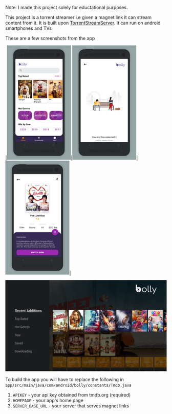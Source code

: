 Note: I made this project solely for eductational purposes.

This project is a torrent streamer i.e given a magnet link it can stream content from it. It is built upon [TorrentStreamServer](https://github.com/TorrentStream/TorrentStreamServer-Android). It can run on android smartphones and TVs

These are a few screenshots from the app


|<img width="200" src="https://github.com/nileshsolanki/bolly/blob/master/screenhsots/ss3.jpeg">|<img width="200" src="https://github.com/nileshsolanki/bolly/blob/master/screenhsots/ss2.jpeg">|<img width="200" src="https://github.com/nileshsolanki/bolly/blob/master/screenhsots/ss1.jpeg">|


![alt text](https://github.com/nileshsolanki/bolly/blob/master/screenhsots/bollytv.png)




To build the app you will have to replace the following in ```app/src/main/java/com/android/bolly/constants/Tmdb.java```

1. ```APIKEY``` - your api key obtained from tmdb.org (required)
2. ```HOMEPAGE``` - your app's home page
3. ```SERVER_BASE_URL``` - your server that serves magnet links
